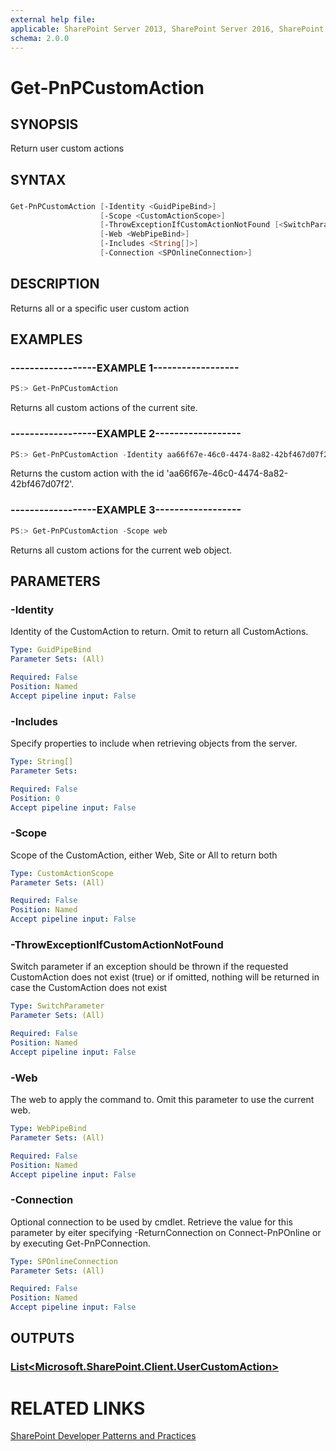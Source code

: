 ```yaml
---
external help file:
applicable: SharePoint Server 2013, SharePoint Server 2016, SharePoint Online
schema: 2.0.0
---
```

# Get-PnPCustomAction

## SYNOPSIS
Return user custom actions

## SYNTAX 

### 
```powershell
Get-PnPCustomAction [-Identity <GuidPipeBind>]
                    [-Scope <CustomActionScope>]
                    [-ThrowExceptionIfCustomActionNotFound [<SwitchParameter>]]
                    [-Web <WebPipeBind>]
                    [-Includes <String[]>]
                    [-Connection <SPOnlineConnection>]
```

## DESCRIPTION
Returns all or a specific user custom action

## EXAMPLES

### ------------------EXAMPLE 1------------------
```powershell
PS:> Get-PnPCustomAction
```

Returns all custom actions of the current site.

### ------------------EXAMPLE 2------------------
```powershell
PS:> Get-PnPCustomAction -Identity aa66f67e-46c0-4474-8a82-42bf467d07f2
```

Returns the custom action with the id 'aa66f67e-46c0-4474-8a82-42bf467d07f2'.

### ------------------EXAMPLE 3------------------
```powershell
PS:> Get-PnPCustomAction -Scope web
```

Returns all custom actions for the current web object.

## PARAMETERS

### -Identity
Identity of the CustomAction to return. Omit to return all CustomActions.

```yaml
Type: GuidPipeBind
Parameter Sets: (All)

Required: False
Position: Named
Accept pipeline input: False
```

### -Includes
Specify properties to include when retrieving objects from the server.

```yaml
Type: String[]
Parameter Sets: 

Required: False
Position: 0
Accept pipeline input: False
```

### -Scope
Scope of the CustomAction, either Web, Site or All to return both

```yaml
Type: CustomActionScope
Parameter Sets: (All)

Required: False
Position: Named
Accept pipeline input: False
```

### -ThrowExceptionIfCustomActionNotFound
Switch parameter if an exception should be thrown if the requested CustomAction does not exist (true) or if omitted, nothing will be returned in case the CustomAction does not exist

```yaml
Type: SwitchParameter
Parameter Sets: (All)

Required: False
Position: Named
Accept pipeline input: False
```

### -Web
The web to apply the command to. Omit this parameter to use the current web.

```yaml
Type: WebPipeBind
Parameter Sets: (All)

Required: False
Position: Named
Accept pipeline input: False
```

### -Connection
Optional connection to be used by cmdlet. Retrieve the value for this parameter by eiter specifying -ReturnConnection on Connect-PnPOnline or by executing Get-PnPConnection.

```yaml
Type: SPOnlineConnection
Parameter Sets: (All)

Required: False
Position: Named
Accept pipeline input: False
```

## OUTPUTS

### [List<Microsoft.SharePoint.Client.UserCustomAction>](https://msdn.microsoft.com/en-us/library/microsoft.sharepoint.client.usercustomaction.aspx)

# RELATED LINKS

[SharePoint Developer Patterns and Practices](http://aka.ms/sppnp)
